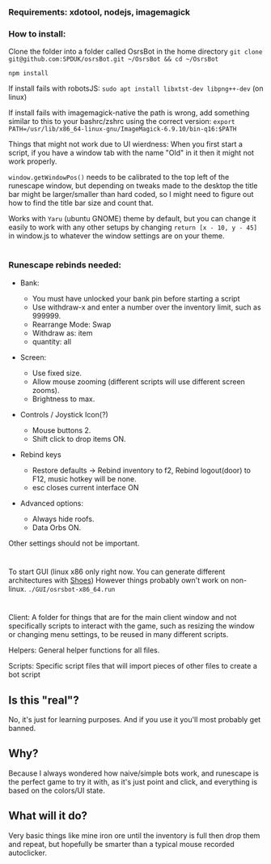 ### Requirements: xdotool, nodejs, imagemagick

### How to install:

Clone the folder into a folder called OsrsBot in the home directory
`git clone git@github.com:SPDUK/osrsBot.git ~/OsrsBot && cd ~/OsrsBot`

`npm install`

If install fails with robotsJS:
`sudo apt install libxtst-dev libpng++-dev` (on linux)

If install fails with imagemagick-native the path is wrong, add something similar to this to your bashrc/zshrc using the correct version:
`export PATH=/usr/lib/x86_64-linux-gnu/ImageMagick-6.9.10/bin-q16:$PATH`

Things that might not work due to UI wierdness:
When you first start a script, if you have a window tab with the name "Old" in it then it might not work properly.

`window.getWindowPos()` needs to be calibrated to the top left of the runescape window, but depending on tweaks made to the desktop the title bar might be larger/smaller than hard coded, so I might need to figure out how to find the title bar size and count that.

Works with `Yaru` (ubuntu GNOME) theme by default, but you can change it easily to work with any other setups by changing `return [x - 10, y - 45]` in window.js to whatever the window settings are on your theme.

#

### Runescape rebinds needed:

- Bank:

  - You must have unlocked your bank pin before starting a script
  - Use withdraw-x and enter a number over the inventory limit, such as 999999.
  - Rearrange Mode: Swap
  - Withdraw as: item
  - quantity: all

- Screen:
  - Use fixed size.
  - Allow mouse zooming (different scripts will use different screen zooms).
  - Brightness to max.
- Controls / Joystick Icon(?)
  - Mouse buttons 2.
  - Shift click to drop items ON.
- Rebind keys
  - Restore defaults -> Rebind inventory to f2, Rebind logout(door) to F12, music hotkey will be none.
  - esc closes current interface ON
- Advanced options:
  - Always hide roofs.
  - Data Orbs ON.

Other settings should not be important.

#

To start GUI (linux x86 only right now. You can generate different architectures with [Shoes](http://shoesrb.com/)) However things probably own't work on non-linux.
`./GUI/osrsbot-x86_64.run`

#

###

Client: A folder for things that are for the main client window and not specifically scripts to interact with the game, such as resizing the window or changing menu settings, to be reused in many different scripts.

Helpers: General helper functions for all files.

Scripts: Specific script files that will import pieces of other files to create a bot script

## Is this "real"?

No, it's just for learning purposes. And if you use it you'll most probably get banned.

## Why?

Because I always wondered how naive/simple bots work, and runescape is the perfect game to try it with, as it's just point and click, and everything is based on the colors/UI state.

## What will it do?

Very basic things like mine iron ore until the inventory is full then drop them and repeat, but hopefully be smarter than a typical mouse recorded autoclicker.
